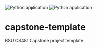 ![Python application](https://github.com/cs481-ekh/s21-team-ion/workflows/Python%20application/badge.svg?branch=main&event=page_build)
![Python application](https://github.com/cs481-ekh/s21-team-ion/workflows/Python%20application/badge.svg?branch=main&event=status)
# capstone-template
BSU CS481 Capstone project template.
